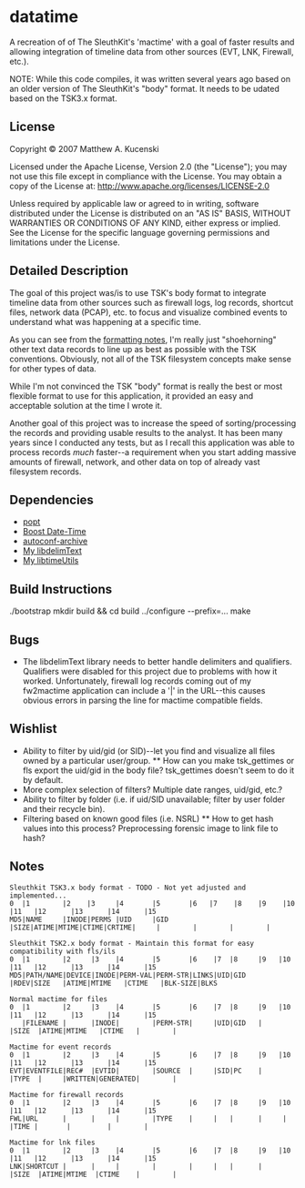 datatime
========
A recreation of of The SleuthKit's 'mactime' with a goal of faster results and allowing integration of timeline data from other sources (EVT, LNK, Firewall, etc.). 

NOTE: While this code compiles, it was written several years ago based on an older version of The SleuthKit's "body" format. It needs to be udated based on the TSK3.x format.

License
-------
Copyright &copy; 2007 Matthew A. Kucenski

Licensed under the Apache License, Version 2.0 (the "License");
you may not use this file except in compliance with the License.
You may obtain a copy of the License at: http://www.apache.org/licenses/LICENSE-2.0

Unless required by applicable law or agreed to in writing, software
distributed under the License is distributed on an "AS IS" BASIS,
WITHOUT WARRANTIES OR CONDITIONS OF ANY KIND, either express or implied.
See the License for the specific language governing permissions and
limitations under the License.

Detailed Description
--------------------

The goal of this project was/is to use TSK's body format to integrate timeline data from other sources such as firewall logs, log records, shortcut files, network data (PCAP), etc. to focus and visualize combined events to understand what was happening at a specific time.

As you can see from the [formatting notes](#formatting-notes), I'm really just "shoehorning" other text data records to line up as best as possible with the TSK conventions. Obviously, not all of the TSK filesystem concepts make sense for other types of data.

While I'm not convinced the TSK "body" format is really the best or most flexible format to use for this application, it provided an easy and acceptable solution at the time I wrote it.

Another goal of this project was to increase the speed of sorting/processing the records and providing usable results to the analyst. It has been many years since I conducted any tests, but as I recall this application was able to process records *much* faster--a requirement when you start adding massive amounts of firewall, network, and other data on top of already vast filesystem records.

Dependencies
------------
* [popt](http://www.freecode.com/projects/popt/)
* [Boost Date-Time](http://www.boost.org)
* [autoconf-archive](https://savannah.gnu.org/projects/autoconf-archive/)
* [My libdelimText](https://github.com/mkucenski/libdelimText)
* [My libtimeUtils](https://github.com/mkucenski/libtimeUtils)

Build Instructions
------------------
./bootstrap
mkdir build && cd build
../configure --prefix=...
make

Bugs
-----
* The libdelimText library needs to better handle delimiters and qualifiers. Qualifiers were disabled for this project due to problems with how it worked. Unfortunately, firewall log records coming out of my fw2mactime application can include a '|' in the URL--this causes obvious errors in parsing the line for mactime compatible fields. 

Wishlist
-----
* Ability to filter by uid/gid (or SID)--let you find and visualize all files owned by a particular user/group.
	** How can you make tsk_gettimes or fls export the uid/gid in the body file? tsk_gettimes doesn't seem to do it by default.
* More complex selection of filters? Multiple date ranges, uid/gid, etc.?
* Ability to filter by folder (i.e. if uid/SID unavailable; filter by user folder and their recycle bin).
* Filtering based on known good files (i.e. NSRL)
	** How to get hash values into this process? Preprocessing forensic image to link file to hash?

Notes
-----
```
Sleuthkit TSK3.x body format - TODO - Not yet adjusted and implemented...
0  |1        |2    |3     |4       |5       |6   |7    |8    |9    |10    |11   |12      |13      |14      |15
MD5|NAME     |INODE|PERMS |UID     |GID     |SIZE|ATIME|MTIME|CTIME|CRTIME|     |        |        |        |

Sleuthkit TSK2.x body format - Maintain this format for easy compatibility with fls/ils
0  |1        |2     |3    |4       |5       |6    |7  |8     |9   |10     |11   |12      |13      |14      |15
MD5|PATH/NAME|DEVICE|INODE|PERM-VAL|PERM-STR|LINKS|UID|GID   |RDEV|SIZE   |ATIME|MTIME   |CTIME   |BLK-SIZE|BLKS

Normal mactime for files
0  |1        |2     |3    |4       |5       |6    |7  |8     |9   |10     |11   |12      |13      |14      |15
   |FILENAME |      |INODE|        |PERM-STR|     |UID|GID   |     |SIZE  |ATIME|MTIME   |CTIME   |        |

Mactime for event records
0  |1        |2     |3    |4       |5       |6    |7  |8     |9   |10     |11   |12      |13      |14      |15
EVT|EVENTFILE|REC#  |EVTID|        |SOURCE  |     |SID|PC    |     |TYPE  |     |WRITTEN|GENERATED|        |

Mactime for firewall records
0  |1        |2     |3    |4       |5       |6    |7  |8     |9   |10     |11   |12      |13      |14      |15
FWL|URL      |      |     |        |TYPE    |     |   |      |     |      |TIME |       |         |        |

Mactime for lnk files
0  |1        |2     |3    |4       |5       |6    |7  |8     |9   |10     |11   |12      |13      |14      |15
LNK|SHORTCUT |      |     |        |        |     |   |      |     |SIZE  |ATIME|MTIME  |CTIME    |        |
```
